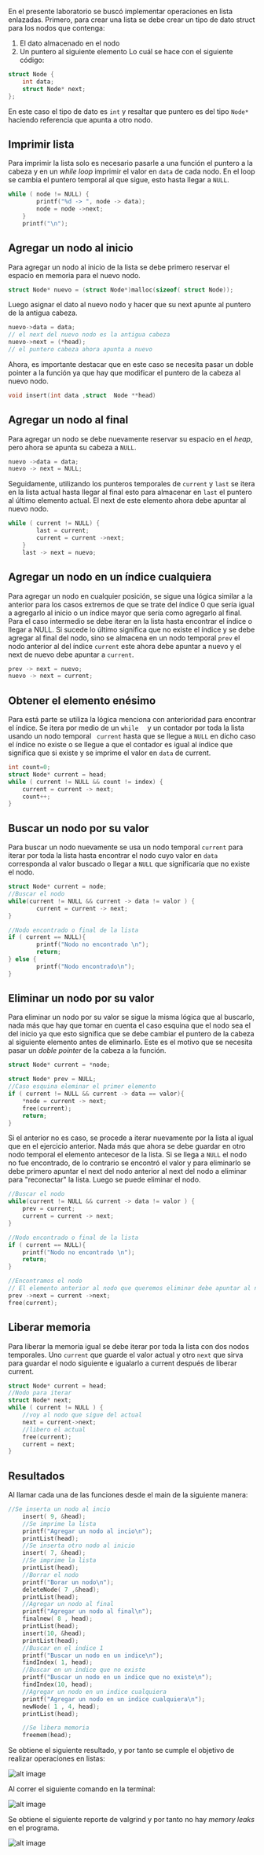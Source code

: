 En el presente laboratorio se buscó implementar operaciones en lista enlazadas.
Primero, para crear una lista se debe crear un tipo de dato struct para los nodos que contenga:
1. El dato almacenado en el nodo
2. Un puntero al siguiente elemento
Lo cuál se hace con el siguiente código: 
```C
struct Node {
	int data;
	struct Node* next;
};
```
En este caso el tipo de dato es `int` y resaltar que puntero es del tipo `Node*` haciendo referencia que apunta a otro nodo.
## Imprimir lista
Para imprimir la lista solo es necesario pasarle a una función el puntero a la cabeza y en un *while loop* imprimir el valor en `data` de cada nodo. En el loop se cambia el puntero temporal al que sigue, esto hasta llegar a `NULL`.
```C
while ( node != NULL) {
		printf("%d -> ", node -> data);
		node = node ->next;
	}
	printf("\n");

```
## Agregar un nodo al inicio
Para agregar un nodo al inicio de la lista se debe primero reservar el espacio en memoria para el nuevo nodo.
```C
struct Node* nuevo = (struct Node*)malloc(sizeof( struct Node));
```
Luego asignar el dato al nuevo nodo y hacer que su next apunte al puntero de la antigua cabeza.
```C
nuevo->data = data;
// el next del nuevo nodo es la antigua cabeza
nuevo->next = (*head);
// el puntero cabeza ahora apunta a nuevo
```
Ahora, es importante destacar que en este caso se necesita pasar un doble pointer a la función ya que hay que modificar el puntero de la cabeza al nuevo nodo.
```C
void insert(int data ,struct  Node **head)
```
## Agregar un nodo al final 
Para agregar un nodo se debe nuevamente reservar su espacio en el *heap*, pero ahora se apunta su cabeza a `NULL`.
```C
nuevo ->data = data;
nuevo -> next = NULL;
```

Seguidamente, utilizando los punteros temporales de `current` y `last` se itera en la lista actual hasta llegar al final esto para almacenar en `last` el puntero al último elemento actual. El next de este elemento ahora debe apuntar al nuevo nodo.
```C
while ( current != NULL) {
		last = current;
		current = current ->next;
	}
	last -> next = nuevo;
```
## Agregar un nodo en un índice cualquiera
Para agregar un nodo en cualquier posición, se sigue una lógica similar a la anterior para los casos extremos de que se trate del índice 0 que sería igual a agregarlo al inicio o un índice mayor que sería como agregarlo al final. Para el caso intermedio se debe iterar en la lista hasta encontrar el índice o llegar a NULL. Si sucede lo último significa que no existe el índice y se debe agregar al final del nodo, sino se almacena en un nodo temporal `prev` el nodo anterior al del índice `current` este ahora debe apuntar a nuevo y el next de nuevo debe apuntar a `current`.
```C
prev -> next = nuevo;
nuevo -> next = current;
```
## Obtener el elemento enésimo
Para está parte se utiliza la lógica menciona con anterioridad para encontrar el índice. Se itera por medio de un `while  ` y un contador por toda la lista usando un nodo temporal ` current` hasta que se llegue a `NULL` en dicho caso el índice no existe o se llegue a que el contador es igual al índice que significa que si existe y se imprime el valor en `data` de current.
```C
int count=0;
struct Node* current = head;
while ( current != NULL && count != index) {
	current = current -> next;
	count++;
}

```

## Buscar un nodo por su valor 
Para buscar un nodo nuevamente se usa un nodo temporal `current` para iterar por toda la lista hasta encontrar el nodo cuyo valor en `data` corresponda al valor buscado o llegar a `NULL` que significaría que no existe el nodo.
```C
struct Node* current = node;
//Buscar el nodo
while(current != NULL && current -> data != valor ) {
		current = current -> next;
}

//Nodo encontrado o final de la lista
if ( current == NULL){
		printf("Nodo no encontrado \n");
		return;
} else {
		printf("Nodo encontrado\n");
}
```

## Eliminar un nodo por su valor 
Para eliminar un nodo por su valor se sigue la misma lógica que al buscarlo, nada más que hay que tomar en cuenta el caso esquina que el nodo sea el del inicio ya que esto significa que se debe cambiar el puntero de la cabeza al siguiente elemento antes de eliminarlo. Este es el motivo que se necesita pasar un *doble pointer* de la cabeza a la función.
```C
struct Node* current = *node;

struct Node* prev = NULL;
//Caso esquina eleminar el primer elemento
if ( current != NULL && current -> data == valor){
	*node = current -> next;
	free(current);
	return;
}
```
Si el anterior no es caso, se procede a iterar nuevamente por la lista al igual que en el ejercicio anterior. Nada más que ahora se debe guardar en otro nodo temporal el elemento antecesor de la lista. Si se llega a `NULL` el nodo no fue encontrado, de lo contrario se encontró el valor y para eliminarlo se debe primero apuntar el next del nodo anterior al next del nodo a eliminar para "reconectar" la lista. Luego se puede eliminar el nodo.
```C
//Buscar el nodo
while(current != NULL && current -> data != valor ) {
	prev = current;
	current = current -> next;
}

//Nodo encontrado o final de la lista
if ( current == NULL){
	printf("Nodo no encontrado \n");
	return;
} 

//Encontramos el nodo
// El elemento anterior al nodo que queremos eliminar debe apuntar al next del nodo a eliminar
prev ->next = current ->next;
free(current);
```
## Liberar memoria 
Para liberar la memoria igual se debe iterar por toda la lista con dos nodos temporales. Uno `current` que guarde el valor actual y otro `next` que sirva para guardar el nodo siguiente e igualarlo a current después de liberar current.
```C
struct Node* current = head;
//Nodo para iterar
struct Node* next;
while ( current != NULL ) {
	//voy al nodo que sigue del actual
	next = current->next;
	//libero el actual
	free(current);
	current = next;
}
```
## Resultados 

Al llamar cada una de las funciones desde el main de la siguiente manera:
```C
//Se inserta un nodo al incio
	insert( 9, &head);
	//Se imprime la lista
	printf("Agregar un nodo al incio\n");
	printList(head);
	//Se inserta otro nodo al inicio
	insert( 7, &head);
	//Se imprime la lista
	printList(head);
	//Borrar el nodo
	printf("Borar un nodo\n");
	deleteNode( 7 ,&head);
	printList(head);
	//Agregar un nodo al final
	printf("Agregar un nodo al final\n");
	finalnew( 8 , head);
	printList(head);
	insert(10, &head);
	printList(head);
	//Buscar en el indice 1
	printf("Buscar un nodo en un indice\n");
	findIndex( 1, head);
	//Buscar en un indice que no existe 
	printf("Buscar un nodo en un indice que no existe\n");
	findIndex(10, head);
	//Agregar un nodo en un indice cualquiera
	printf("Agregar un nodo en un indice cualquiera\n");
	newNode( 1 , 4, head);
	printList(head);

	//Se libera memoria
	freemem(head);
```
Se obtiene el siguiente resultado, y por tanto se cumple el objetivo de realizar operaciones en listas:

![alt image](https://github.com/Msolis314/Clases)

Al correr el siguiente comando en la terminal: 

![alt image](https://github.com/Msolis314/Clases/blob/main/Screenshot%202023-10-27%20121916.png)


Se obtiene el siguiente reporte de valgrind y por tanto no hay *memory leaks* en el programa. 

![alt image](https://github.com/Msolis314/Clases/blob/main/Report.png)